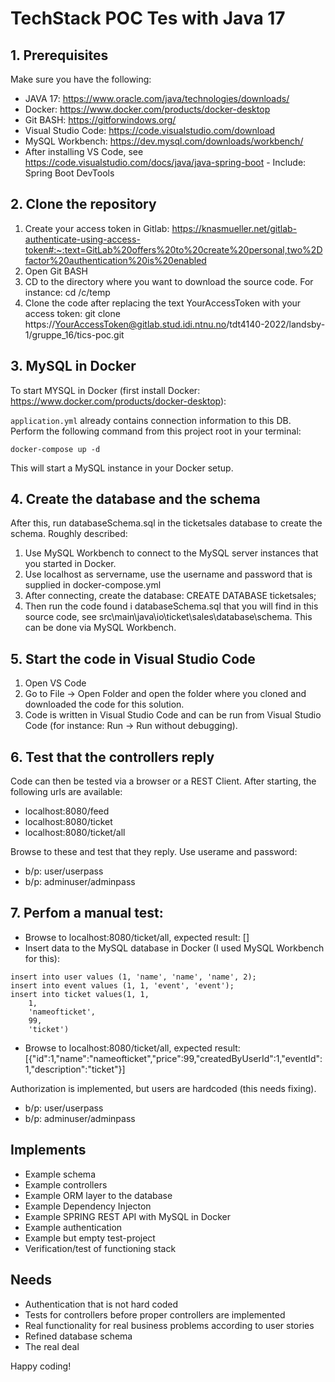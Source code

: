 # TechStack POC Tes with Java 17

## 1. Prerequisites
Make sure you have the following:
- JAVA 17: https://www.oracle.com/java/technologies/downloads/
- Docker: https://www.docker.com/products/docker-desktop
- Git BASH: https://gitforwindows.org/
- Visual Studio Code: https://code.visualstudio.com/download
- MySQL Workbench: https://dev.mysql.com/downloads/workbench/
- After installing VS Code, see https://code.visualstudio.com/docs/java/java-spring-boot - Include: Spring Boot DevTools


## 2. Clone the repository
1. Create your access token in Gitlab: https://knasmueller.net/gitlab-authenticate-using-access-token#:~:text=GitLab%20offers%20to%20create%20personal,two%2Dfactor%20authentication%20is%20enabled
2. Open Git BASH
3. CD to the directory where you want to download the source code. For instance: cd /c/temp
4. Clone the code after replacing the text YourAccessToken with your access token: git clone https://YourAccessToken@gitlab.stud.idi.ntnu.no/tdt4140-2022/landsby-1/gruppe_16/tics-poc.git

## 3. MySQL in Docker
To start MYSQL in Docker (first install Docker: https://www.docker.com/products/docker-desktop):

`application.yml` already contains connection information to this DB.
Perform the following command from this project root in your terminal:
```shell script
docker-compose up -d
```

This will start a MySQL instance in your Docker setup.

## 4. Create the database and the schema
After this, run databaseSchema.sql in the ticketsales database to create the schema.
Roughly described:
 1. Use MySQL Workbench to connect to the MySQL server instances that you started in Docker.
 2. Use localhost as servername, use the username and password that is supplied in docker-compose.yml
 3. After connecting, create the database: CREATE DATABASE ticketsales;
 4. Then run the code found i databaseSchema.sql that you will find in this source code, see src\main\java\io\ticket\sales\database\schema. This can be done via MySQL Workbench.

## 5. Start the code in Visual Studio Code
1. Open VS Code
2. Go to File -> Open Folder and open the folder where you cloned and downloaded the code for this solution.
3. Code is written in Visual Studio Code and can be run from Visual Studio Code (for instance: Run -> Run without debugging). 


## 6. Test that the controllers reply
Code can then be tested via a browser or a REST Client.
After starting, the following urls are available:
- localhost:8080/feed
- localhost:8080/ticket
- localhost:8080/ticket/all

Browse to these and test that they reply. Use userame and password:
- b/p: user/userpass
- b/p: adminuser/adminpass

## 7. Perfom a manual test:
- Browse to localhost:8080/ticket/all, expected result: []
- Insert data to the MySQL database in Docker (I used MySQL Workbench for this):
```shell script
insert into user values (1, 'name', 'name', 'name', 2);
insert into event values (1, 1, 'event', 'event');
insert into ticket values(1, 1,
    1,
    'nameofticket',
    99,
    'ticket')
```
- Browse to localhost:8080/ticket/all, expected result: [{"id":1,"name":"nameofticket","price":99,"createdByUserId":1,"eventId":1,"description":"ticket"}]


Authorization is implemented, but users are hardcoded (this needs fixing). 
- b/p: user/userpass
- b/p: adminuser/adminpass


## Implements
- Example schema
- Example controllers
- Example ORM layer to the database
- Example Dependency Injecton
- Example SPRING REST API with MySQL in Docker
- Example authentication
- Example but empty test-project
- Verification/test of functioning stack


## Needs
- Authentication that is not hard coded
- Tests for controllers before proper controllers are implemented
- Real functionality for real business problems according to user stories
- Refined database schema
- The real deal


Happy coding!